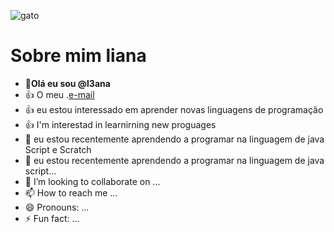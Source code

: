<!--- especial repositório sobre o github ---> 

<!--- comentário, serve para esconder ou ocultar dados --->
![gato](https://media.tenor.com/f_saBHiUTz0AAAAM/cute-cat.gif)

# Sobre mim **liana**
- 👋**Olá eu sou @l3ana**
- :+1: O meu .[e-mail](liana.schirmer@escola.pr.gov.br)
- :+1: eu estou interessado em aprender novas linguagens de programação
- :+1: I'm interestad in learnirning new proguages
- 👀 eu estou recentemente aprendendo a programar na linguagem de java Script e Scratch
- 🌱 eu estou recentemente aprendendo a programar na linguagem de java script...
- 💞️ I’m looking to collaborate on ...
- 📫 How to reach me ...
- 😄 Pronouns: ...
- ⚡ Fun fact: ...

  
